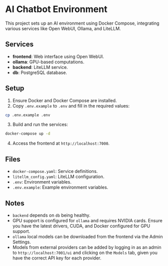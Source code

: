 # AI Chatbot Environment

This project sets up an AI environment using Docker Compose, integrating various services like Open WebUI, Ollama, and LiteLLM.

## Services

- **frontend**: Web interface using Open WebUI.
- **ollama**: GPU-based computations.
- **backend**: LiteLLM service.
- **db**: PostgreSQL database.

## Setup

1. Ensure Docker and Docker Compose are installed.
2. Copy `.env.example` to `.env` and fill in the required values:

```bash
cp .env.example .env
```

3. Build and run the services:

```bash
docker-compose up -d
```

4. Access the frontend at `http://localhost:7000`.

## Files

- `docker-compose.yaml`: Service definitions.
- `litellm_config.yaml`: LiteLLM configuration.
- `.env`: Environment variables.
- `.env.example`: Example environment variables.

## Notes

- `backend` depends on `db` being healthy.
- GPU support is configured for `ollama` and requires NVIDIA cards. Ensure you have the latest drivers, CUDA, and Docker configured for GPU support.
- `ollama` local models can be downloaded from the frontend via the Admin Settings. 
- Models from external providers can be added by logging in as an admin to `http://localhost:7001/ui` and clicking on the `Models` tab, given you have the correct API key for each provider. 
